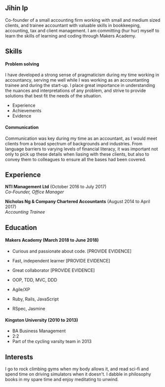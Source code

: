 ## Jihin Ip

Co-founder of a small accounting firm working with small and medium sized clients, and trainee accountant with valuable skills in bookkeeping, accounting, tax and client management. I am committing (hur hur) myself to learn the skills of learning and coding through Makers Academy.

## Skills

#### Problem solving

I have developed a strong sense of pragmaticism during my time working in accountancy, serving me well while I was working as an accountanting trainee and during the start-up. I place great importance in understanding the nuances and interpretations of any problem, and strive to provide solutions that best fit the needs of the situation.


- Experience
- Achievements
- Evidence

#### Communication

Communication was key during my time as an accountant, as I would meet clients from a broad spectrum of backgrounds and industries. From language barriers to varying levels of financial literacy, it was important not only to pick up these details when liasing with these clients, but also to convey them to colleagues to ensure all the bases had been covered.

## Experience

**NTI Management Ltd** (October 2016 to July 2017)    
*Co-Founder, Office Manager*

**Nicholas Ng & Company Chartered Accountants** (August 2014 to April 2017)   
*Accounting Trainee* 

## Education

#### Makers Academy (March 2018 to June 2018)

- Curious and passionate about code. [PROVIDE EVIDENCE]
- Fast, independent learner [PROVIDE EVIDENCE]
- Great collaborator [PROVIDE EVIDENCE]

- OOP, TDD, MVC, DDD
- Agile/XP
- Ruby, Rails, JavaScript
- RSpec, Jasmine

#### Kingston University (2010 to 2013)

- BA Business Management
- 2:2
- Part of the cycling varsity team in 2013

## Interests

I go to rock climbing gyms when my body allows it, and read sci-fi and spend time on driving simulators when it doesn't.
I dabble in philosophy books in my spare time and enjoy meditating to unwind.
